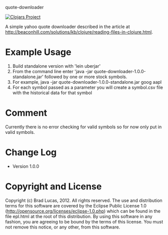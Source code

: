 quote-downloader

[![Clojars Project](https://img.shields.io/clojars/v/org.clojars.blucas/quote-downloader.svg)](https://clojars.org/org.clojars.blucas/quote-downloader)

A simple yahoo quote downloader described in the article at http://beaconhill.com/solutions/kb/clojure/reading-files-in-clojure.html.


Example Usage
========================================

1. Build standalone version with 'lein uberjar'
2. From the command line enter 'java -jar quote-downloader-1.0.0-standalone.jar'
   followed by one or more stock symbols.
3. For example, java -jar quote-downloader-1.0.0-standalone.jar goog aapl
4. For each symbol passed as a parameter you will create a symbol.csv file with the historical data
   for that symbol

Comment
========================================

Currently there is no error checking for valid symbols so for now only put in valid symbols.


Change Log
========================================

* Version 1.0.0


Copyright and License
========================================

Copyright (c) Brad Lucas, 2012. All rights reserved.  The use and
distribution terms for this software are covered by the Eclipse Public
License 1.0 (http://opensource.org/licenses/eclipse-1.0.php) which can
be found in the file epl.html at the root of this distribution.
By using this software in any fashion, you are agreeing to be bound by
the terms of this license.  You must not remove this notice, or any
other, from this software.
